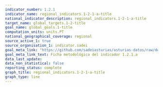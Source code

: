 ```yaml
---
indicator_number: 1.2.1
indicator_name: regional_indicators.1-2-1-a-title
national_indicator_description: regional_indicators.1-2-1-a-title
target_name: global_targets.1-2-title
goal_name: global_goals.1-title
computation_units: units.PT
national_geographical_coverage: regional
source_active_1: true
source_organisation_1: indicator.sadei
goal_meta_link: "https://github.com/sadeiasturias/asturias-datos/raw/develop/descargas/metodologia/1.2.1.a.pdf"
goal_meta_link_text: Ficha metodológica del indicador 1.2.1.a
data_last_update:  
data_non_statistical: false
reporting_status: complete
graph_title: regional_indicators.1-2-1-a-title
graph_type: line
---
```

